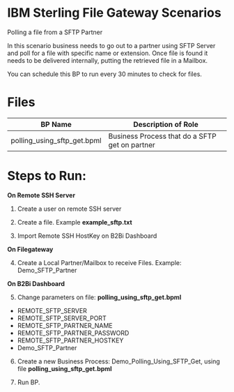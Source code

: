 # IBM Sterling File Gateway Scenarios

Polling a file from a SFTP Partner

In this scenario business needs to go out to a partner using SFTP Server and poll for a file with specific name or extension. Once file is found it needs to be delivered internally, putting the retrieved file in a Mailbox.

You can schedule this BP to run every 30 minutes to check for files.

# Files

| BP Name                         |            Description of Role                                          |
|---------------------------------|-------------------------------------------------------------------------|
| polling_using_sftp_get.bpml      | Business Process that do a SFTP get on partner |


# Steps to Run:

**On Remote SSH Server**

 1) Create a user on remote SSH server
   
 2) Create a file. Example **example_sftp.txt**
 
 3) Import Remote SSH HostKey on B2Bi Dashboard

**On Filegateway**

 4) Create a Local Partner/Mailbox to receive Files. Example: Demo_SFTP_Partner

**On B2Bi Dashboard**

 5) Change parameters on file: **polling_using_sftp_get.bpml** 

* REMOTE_SFTP_SERVER
* REMOTE_SFTP_SERVER_PORT
* REMOTE_SFTP_PARTNER_NAME
* REMOTE_SFTP_PARTNER_PASSWORD
* REMOTE_SFTP_PARTNER_HOSTKEY
* Demo_SFTP_Partner

 6) Create a new Business Process: Demo_Polling_Using_SFTP_Get, using file **polling_using_sftp_get.bpml** 

 7) Run BP.

